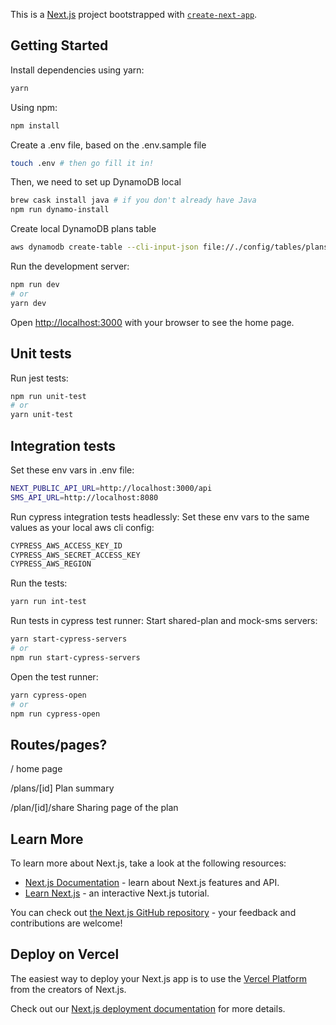 This is a [Next.js](https://nextjs.org/) project bootstrapped with [`create-next-app`](https://github.com/zeit/next.js/tree/canary/packages/create-next-app).

## Getting Started

Install dependencies using yarn:

```bash
yarn
```

Using npm:

```bash
npm install
```

Create a .env file, based on the .env.sample file

```bash
touch .env # then go fill it in!
```

Then, we need to set up DynamoDB local

```bash
brew cask install java # if you don't already have Java
npm run dynamo-install
```

Create local DynamoDB plans table

```bash
aws dynamodb create-table --cli-input-json file://./config/tables/plans.json --endpoint-url http://localhost:8000
```

Run the development server:

```bash
npm run dev
# or
yarn dev
```

Open [http://localhost:3000](http://localhost:3000) with your browser to see the home page.

## Unit tests

Run jest tests:

```bash
npm run unit-test
# or
yarn unit-test
```

## Integration tests

Set these env vars in .env file:

```bash
NEXT_PUBLIC_API_URL=http://localhost:3000/api
SMS_API_URL=http://localhost:8080
```

Run cypress integration tests headlessly:
Set these env vars to the same values as your local aws cli config:

```bash
CYPRESS_AWS_ACCESS_KEY_ID
CYPRESS_AWS_SECRET_ACCESS_KEY
CYPRESS_AWS_REGION
```

Run the tests:

```bash
yarn run int-test
```

Run tests in cypress test runner:
Start shared-plan and mock-sms servers:

```bash
yarn start-cypress-servers
# or
npm run start-cypress-servers
```

Open the test runner:

```bash
yarn cypress-open
# or
npm run cypress-open
```

## Routes/pages?

/
home page

/plans/[id]
Plan summary

/plan/[id]/share
Sharing page of the plan

## Learn More

To learn more about Next.js, take a look at the following resources:

- [Next.js Documentation](https://nextjs.org/docs) - learn about Next.js features and API.
- [Learn Next.js](https://nextjs.org/learn) - an interactive Next.js tutorial.

You can check out [the Next.js GitHub repository](https://github.com/zeit/next.js/) - your feedback and contributions are welcome!

## Deploy on Vercel

The easiest way to deploy your Next.js app is to use the [Vercel Platform](https://vercel.com/import?utm_medium=default-template&filter=next.js&utm_source=create-next-app&utm_campaign=create-next-app-readme) from the creators of Next.js.

Check out our [Next.js deployment documentation](https://nextjs.org/docs/deployment) for more details.
